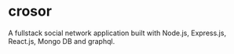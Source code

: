 # crosor

A fullstack social network application built with Node.js, Express.js, React.js, Mongo DB and graphql.
